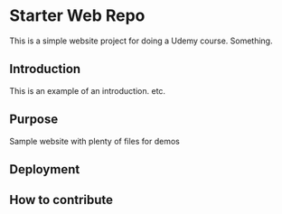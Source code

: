 # Starter Web Repo

This is a simple website project for doing a Udemy course. Something.

## Introduction

This is an example of an introduction. etc.

## Purpose

Sample website with plenty of files for demos

## Deployment

## How to contribute
